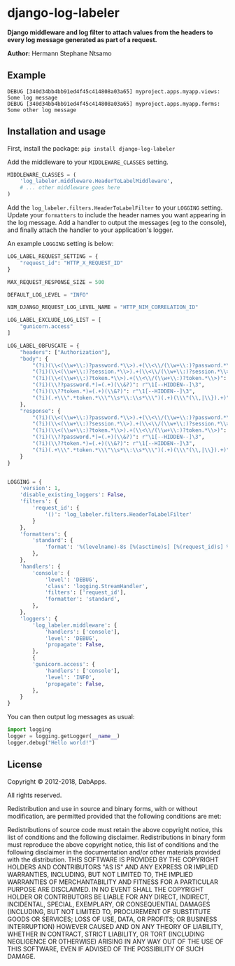 django-log-labeler
=====================

**Django middleware and log filter to attach values from the headers to every log message generated as part of a request.**

**Author:** Hermann Stephane Ntsamo

Example
-------

```
DEBUG [340d34bb4bb91ed4f45c414808a03a65] myproject.apps.myapp.views: Some log message
DEBUG [340d34bb4bb91ed4f45c414808a03a65] myproject.apps.myapp.forms: Some other log message
```


Installation and usage
----------------------

First, install the package: `pip install django-log-labeler`

Add the middleware to your `MIDDLEWARE_CLASSES` setting.

```python
MIDDLEWARE_CLASSES = (
    'log_labeler.middleware.HeaderToLabelMiddleware',
    # ... other middleware goes here
)
```

Add the `log_labeler.filters.HeaderToLabelFilter` to your `LOGGING` setting. Update your `formatters` to include the header names you want appearing in the log message. Add a handler to output the messages (eg to the console), and finally attach the handler to your application's logger.

An example `LOGGING` setting is below:

```python
LOG_LABEL_REQUEST_SETTING = {
    "request_id": "HTTP_X_REQUEST_ID"
}

MAX_REQUEST_RESPONSE_SIZE = 500

DEFAULT_LOG_LEVEL = "INFO"

NIM_DJANGO_REQUEST_LOG_LEVEL_NAME = "HTTP_NIM_CORRELATION_ID"

LOG_LABEL_EXCLUDE_LOG_LIST = [
    "gunicorn.access"
]

LOG_LABEL_OBFUSCATE = {
    "headers": ["Authorization"],
    "body": {
        "(?i)(\\<(\\w+\\:)?password.*\\>).+(\\<\\/(\\w+\\:)?password.*\\>)": r"\1[--HIDDEN--]\3",
        "(?i)(\\<(\\w+\\:)?session.*\\>).+(\\<\\/(\\w+\\:)?session.*\\>)": r"\1[--HIDDEN--]\3",
        "(?i)(\\<(\\w+\\:)?token.*\\>).+(\\<\\/(\\w+\\:)?token.*\\>)": r"\1[--HIDDEN--]\3",
        "(?i)(\\??password.*)=(.+)(\\&?)": r"\1[--HIDDEN--]\3",
        "(?i)(\\??token.*)=(.+)(\\&?)": r"\1[--HIDDEN--]\3",
        "(?i)(.+\\\".*token.*\\\"\\s*\\:\\s*\\\")(.+)(\\\"(\\,|\\}).+)": r"\1[--HIDDEN--]\3",
    },
    "response": {
        "(?i)(\\<(\\w+\\:)?password.*\\>).+(\\<\\/(\\w+\\:)?password.*\\>)": r"\1[--HIDDEN--]\3",
        "(?i)(\\<(\\w+\\:)?session.*\\>).+(\\<\\/(\\w+\\:)?session.*\\>)": r"\1[--HIDDEN--]\3",
        "(?i)(\\<(\\w+\\:)?token.*\\>).+(\\<\\/(\\w+\\:)?token.*\\>)": r"\1[--HIDDEN--]\3",
        "(?i)(\\??password.*)=(.+)(\\&?)": r"\1[--HIDDEN--]\3",
        "(?i)(\\??token.*)=(.+)(\\&?)": r"\1[--HIDDEN--]\3",
        "(?i)(.+\\\".*token.*\\\"\\s*\\:\\s*\\\")(.+)(\\\"(\\,|\\}).+)": r"\1[--HIDDEN--]\3",
    }
}


LOGGING = {
    'version': 1,
    'disable_existing_loggers': False,
    'filters': {
        'request_id': {
            '()': 'log_labeler.filters.HeaderToLabelFilter'
        }
    },
    'formatters': {
        'standard': {
            'format': '%(levelname)-8s [%(asctime)s] [%(request_id)s] %(name)s: %(message)s'
        },
    },
    'handlers': {
        'console': {
            'level': 'DEBUG',
            'class': 'logging.StreamHandler',
            'filters': ['request_id'],
            'formatter': 'standard',
        },
    },
    'loggers': {
        'log_labeler.middleware': {
            'handlers': ['console'],
            'level': 'DEBUG',
            'propagate': False,
        },
        {
        'gunicorn.access': {
            'handlers': ['console'],
            'level': 'INFO',
            'propagate': False,
        },
    }
}
```

You can then output log messages as usual:

```python
import logging
logger = logging.getLogger(__name__)
logger.debug("Hello world!")
```

License
-------

Copyright © 2012-2018, DabApps.

All rights reserved.

Redistribution and use in source and binary forms, with or without 
modification, are permitted provided that the following conditions are met:

Redistributions of source code must retain the above copyright notice, this 
list of conditions and the following disclaimer.
Redistributions in binary form must reproduce the above copyright notice, this 
list of conditions and the following disclaimer in the documentation and/or 
other materials provided with the distribution.
THIS SOFTWARE IS PROVIDED BY THE COPYRIGHT HOLDERS AND CONTRIBUTORS "AS IS" AND 
ANY EXPRESS OR IMPLIED WARRANTIES, INCLUDING, BUT NOT LIMITED TO, THE IMPLIED 
WARRANTIES OF MERCHANTABILITY AND FITNESS FOR A PARTICULAR PURPOSE ARE 
DISCLAIMED. IN NO EVENT SHALL THE COPYRIGHT HOLDER OR CONTRIBUTORS BE LIABLE 
FOR ANY DIRECT, INDIRECT, INCIDENTAL, SPECIAL, EXEMPLARY, OR CONSEQUENTIAL 
DAMAGES (INCLUDING, BUT NOT LIMITED TO, PROCUREMENT OF SUBSTITUTE GOODS OR 
SERVICES; LOSS OF USE, DATA, OR PROFITS; OR BUSINESS INTERRUPTION) HOWEVER 
CAUSED AND ON ANY THEORY OF LIABILITY, WHETHER IN CONTRACT, STRICT LIABILITY, 
OR TORT (INCLUDING NEGLIGENCE OR OTHERWISE) ARISING IN ANY WAY OUT OF THE USE 
OF THIS SOFTWARE, EVEN IF ADVISED OF THE POSSIBILITY OF SUCH DAMAGE.
